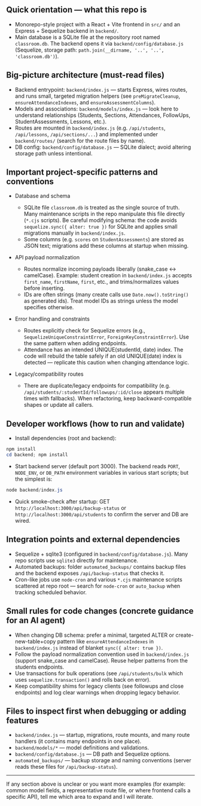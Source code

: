 ## Quick orientation — what this repo is

- Monorepo-style project with a React + Vite frontend in `src/` and an Express + Sequelize backend in `backend/`.
- Main database is a SQLite file at the repository root named `classroom.db`. The backend opens it via `backend/config/database.js` (Sequelize, storage path: `path.join(__dirname, '..', '..', 'classroom.db')`).

## Big-picture architecture (must-read files)

- Backend entrypoint: `backend/index.js` — starts Express, wires routes, and runs small, targeted migration helpers (see `preMigrateCleanup`, `ensureAttendanceIndexes`, and `ensureAssessmentColumns`).
- Models and associations: `backend/models/index.js` — look here to understand relationships (Students, Sections, Attendances, FollowUps, StudentAssessments, Lessons, etc.).
- Routes are mounted in `backend/index.js` (e.g. `/api/students`, `/api/lessons`, `/api/sections/...`) and implemented under `backend/routes/` (search for the route files by name).
- DB config: `backend/config/database.js` — SQLite dialect; avoid altering storage path unless intentional.

## Important project-specific patterns and conventions

- Database and schema
  - SQLite file `classroom.db` is treated as the single source of truth. Many maintenance scripts in the repo manipulate this file directly (`*.cjs` scripts). Be careful modifying schema: the code avoids `sequelize.sync({ alter: true })` for SQLite and applies small migrations manually in `backend/index.js`.
  - Some columns (e.g. `scores` on `StudentAssessments`) are stored as JSON text; migrations add these columns at startup when missing.

- API payload normalization
  - Routes normalize incoming payloads liberally (snake_case ↔ camelCase). Example: student creation in `backend/index.js` accepts `first_name`, `firstName`, `first`, etc., and trims/normalizes values before inserting.
  - IDs are often strings (many create calls use `Date.now().toString()` as generated ids). Treat model IDs as strings unless the model specifies otherwise.

- Error handling and constraints
  - Routes explicitly check for Sequelize errors (e.g., `SequelizeUniqueConstraintError`, `ForeignKeyConstraintError`). Use the same pattern when adding endpoints.
  - Attendance has an intended UNIQUE(studentId, date) index. The code will rebuild the table safely if an old UNIQUE(date) index is detected — replicate this caution when changing attendance logic.

- Legacy/compatibility routes
  - There are duplicate/legacy endpoints for compatibility (e.g. `/api/students/:studentId/followups/:id/close` appears multiple times with fallbacks). When refactoring, keep backward-compatible shapes or update all callers.

## Developer workflows (how to run and validate)

- Install dependencies (root and backend):

```powershell
npm install
cd backend; npm install
```

- Start backend server (default port 3000). The backend reads `PORT`, `NODE_ENV`, or `DB_PATH` environment variables in various start scripts; but the simplest is:

```powershell
node backend/index.js
```

- Quick smoke-check after startup: GET `http://localhost:3000/api/backup-status` or `http://localhost:3000/api/students` to confirm the server and DB are wired.

## Integration points and external dependencies

- Sequelize + sqlite3 (configured in `backend/config/database.js`). Many repo scripts use `sqlite3` directly for maintenance.
- Automated backups: folder `automated_backups/` contains backup files and the backend exposes `/api/backup-status` that checks it.
- Cron-like jobs use `node-cron` and various `*.cjs` maintenance scripts scattered at repo root — search for `node-cron` or `auto_backup` when tracking scheduled behavior.

## Small rules for code changes (concrete guidance for an AI agent)

- When changing DB schema: prefer a minimal, targeted ALTER or create-new-table+copy pattern like `ensureAttendanceIndexes` in `backend/index.js` instead of blanket `sync({ alter: true })`.
- Follow the payload normalization convention used in `backend/index.js` (support snake_case and camelCase). Reuse helper patterns from the students endpoints.
- Use transactions for bulk operations (see `/api/students/bulk` which uses `sequelize.transaction()` and rolls back on error).
- Keep compatibility shims for legacy clients (see followups and close endpoints) and log clear warnings when dropping legacy behavior.

## Files to inspect first when debugging or adding features

- `backend/index.js` — startup, migrations, route mounts, and many route handlers (it contains many endpoints in one place).
- `backend/models/*` — model definitions and validations.
- `backend/config/database.js` — DB path and Sequelize options.
- `automated_backups/` — backup storage and naming conventions (server reads these files for `/api/backup-status`).

---
If any section above is unclear or you want more examples (for example: common model fields, a representative route file, or where frontend calls a specific API), tell me which area to expand and I will iterate. 
